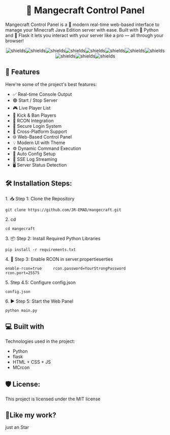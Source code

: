<h1 align="center" id="title">🧩 Mangecraft Control Panel</h1>

<p id="description">Mangecraft Control Panel is a 🌟 modern real-time web-based interface to manage your Minecraft Java Edition server with ease. Built with 🐍 Python and 🚀 Flask it lets you interact with your server like a pro — all through your browser!</p>

<p align="center"><img src="https://img.shields.io/badge/Python-3.10+-blue" alt="shields"><img src="https://img.shields.io/badge/Framework-Flask-lightgrey" alt="shields"><img src="https://img.shields.io/badge/License-MIT-green" alt="shields"><img src="https://img.shields.io/badge/Minecraft-Java%20Edition-orange" alt="shields"><img src="https://img.shields.io/badge/Type-Web%20Control%20Panel-brightgreen" alt="shields"><img src="https://img.shields.io/badge/Feature-Real--Time-important" alt="shields"><img src="https://img.shields.io/badge/Protocol-RCON-yellow" alt="shields"><img src="https://img.shields.io/badge/OS-Windows%20%7C%20Linux-blueviolet" alt="shields"><img src="https://img.shields.io/badge/Auth-Secure%20Login-critical" alt="shields"><img src="https://img.shields.io/badge/Responsive-UI-00CED1" alt="shields"><img src="https://img.shields.io/badge/Lightweight-Yes-2ECC71" alt="shields"></p>

  
  
<h2>🧐 Features</h2>

Here're some of the project's best features:

*   ✅ Real-time Console Output
*   🟢 Start / Stop Server
*   🎮 Live Player List
*   🚫 Kick & Ban Players
*   🧠 RCON Integration
*   🔐 Secure Login System
*   🧩 Cross-Platform Support
*   🌐 Web-Based Control Panel
*   💡 Modern UI with Theme
*   ⚙️ Dynamic Command Execution
*   📝 Auto Config Setup
*   📡 SSE Log Streaming
*   🖥️ Server Status Detection

<h2>🛠️ Installation Steps:</h2>

<p>1. 📥 Step 1: Clone the Repository</p>

```
git clone https://github.com/JR-EMAD/mangecraft.git
```

<p>2. cd</p>

```
cd mangecraft
```

<p>3. 📦 Step 2: Install Required Python Libraries</p>

```
pip install -r requirements.txt
```

<p>4. 🔐 Step 3: Enable RCON in server.propertieserties</p>

```
enable-rcon=true     rcon.password=YourStrongPassword      rcon.port=25575
```

<p>5. Step 4.5: Configure config.json</p>

```
config.json
```

<p>6. ▶️ Step 5: Start the Web Panel</p>

```
python main.py
```

  
  
<h2>💻 Built with</h2>

Technologies used in the project:

*   Python
*   flask
*   HTML + CSS + JS
*   MCrcon

<h2>🛡️ License:</h2>

This project is licensed under the MIT license

<h2>💖Like my work?</h2>

just an Star
